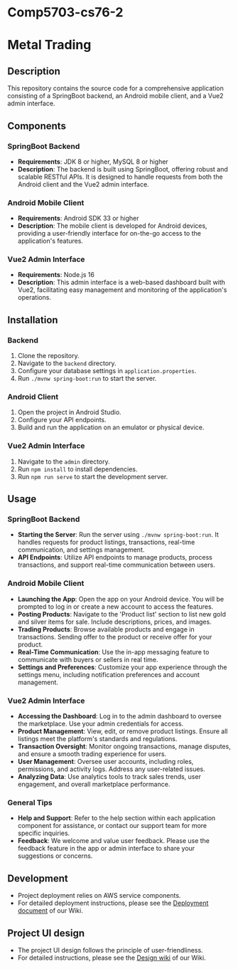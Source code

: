 # Comp5703-cs76-2

# Metal Trading

## Description

This repository contains the source code for a comprehensive application consisting of a SpringBoot backend, an Android mobile client, and a Vue2 admin interface.

## Components

### SpringBoot Backend

- **Requirements**: JDK 8 or higher, MySQL 8 or higher
- **Description**: The backend is built using SpringBoot, offering robust and scalable RESTful APIs. It is designed to handle requests from both the Android client and the Vue2 admin interface.

### Android Mobile Client

- **Requirements**: Android SDK 33 or higher
- **Description**: The mobile client is developed for Android devices, providing a user-friendly interface for on-the-go access to the application's features.

### Vue2 Admin Interface

- **Requirements**: Node.js 16
- **Description**: This admin interface is a web-based dashboard built with Vue2, facilitating easy management and monitoring of the application's operations.

## Installation

### Backend

1. Clone the repository.
2. Navigate to the `backend` directory.
3. Configure your database settings in `application.properties`.
4. Run `./mvnw spring-boot:run` to start the server.

### Android Client

1. Open the project in Android Studio.
2. Configure your API endpoints.
3. Build and run the application on an emulator or physical device.

### Vue2 Admin Interface

1. Navigate to the `admin` directory.
2. Run `npm install` to install dependencies.
3. Run `npm run serve` to start the development server.

## Usage

### SpringBoot Backend

- **Starting the Server**: Run the server using `./mvnw spring-boot:run`. It handles requests for product listings, transactions, real-time communication, and settings management.
- **API Endpoints**: Utilize API endpoints to manage products, process transactions, and support real-time communication between users.

### Android Mobile Client

- **Launching the App**: Open the app on your Android device. You will be prompted to log in or create a new account to access the features.
- **Posting Products**: Navigate to the 'Product list' section to list new gold and silver items for sale. Include descriptions, prices, and images.
- **Trading Products**: Browse available products and engage in transactions. Sending offer to the product or receive offer for your product.
- **Real-Time Communication**: Use the in-app messaging feature to communicate with buyers or sellers in real time.
- **Settings and Preferences**: Customize your app experience through the settings menu, including notification preferences and account management.

### Vue2 Admin Interface

- **Accessing the Dashboard**: Log in to the admin dashboard to oversee the marketplace. Use your admin credentials for access.
- **Product Management**: View, edit, or remove product listings. Ensure all listings meet the platform's standards and regulations.
- **Transaction Oversight**: Monitor ongoing transactions, manage disputes, and ensure a smooth trading experience for users.
- **User Management**: Oversee user accounts, including roles, permissions, and activity logs. Address any user-related issues.
- **Analyzing Data**: Use analytics tools to track sales trends, user engagement, and overall marketplace performance.

### General Tips

- **Help and Support**: Refer to the help section within each application component for assistance, or contact our support team for more specific inquiries.
- **Feedback**: We welcome and value user feedback. Please use the feedback feature in the app or admin interface to share your suggestions or concerns.

## Development

- Project deployment relies on AWS service components.
- For detailed deployment instructions, please see the [Deployment document](https://github.sydney.edu.au/yiyu7699/COMP5703-CS76-2/wiki/Development-document) of our Wiki.

## Project UI design
- The project UI design follows the principle of user-friendliness.
- For detailed instructions, please see the [Design wiki](https://github.sydney.edu.au/yiyu7699/COMP5703-CS76-2/wiki/Design-wiki) of our Wiki.
